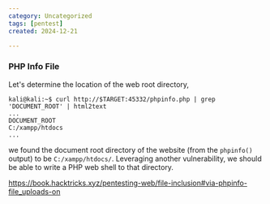 ```yaml
---
category: Uncategorized
tags: [pentest]
created: 2024-12-21

---
```

### PHP Info File
Let's determine the location of the web root directory,

```
kali@kali:~$ curl http://$TARGET:45332/phpinfo.php | grep 'DOCUMENT_ROOT' | html2text
...
DOCUMENT_ROOT
C:/xampp/htdocs
...
```


we found the document root directory of the website (from the `phpinfo()` output) to be `C:/xampp/htdocs/`. Leveraging another vulnerability, we should be able to write a PHP web shell to that directory.

https://book.hacktricks.xyz/pentesting-web/file-inclusion#via-phpinfo-file_uploads-on

